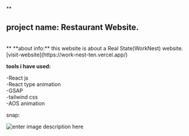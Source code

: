
**

## project name: Restaurant Website.
<br/>
**
**about info:**
this website is about a Real State(WorkNest) website. <br/>
[visit-website](https://work-nest-ten.vercel.app/) <br/>

**tools i have used:**

 -React js  <br/>
  -React type animation  <br/>
  -GSAP  <br/>
  -tailwind css  <br/>
  -AOS animation  <br/>

snap: 

![enter image description here](https://github.com/mdraseltalukder/WorkNest/blob/main/images/ss.png?raw=true)


